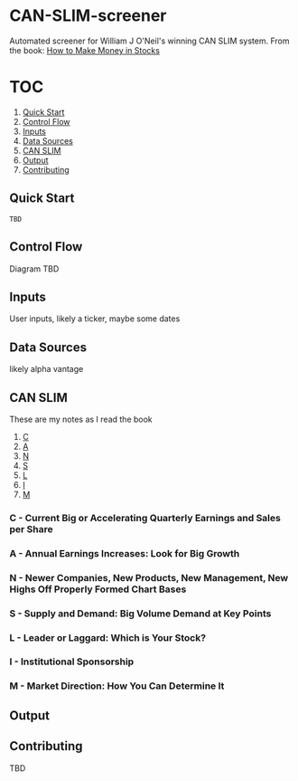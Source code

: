 # CAN-SLIM-screener
Automated screener for William J O'Neil's winning CAN SLIM system. From the book: [How to Make Money in Stocks](https://www.amazon.com/How-Make-Money-Stocks-Winning/dp/0071614133)

# TOC
1. [Quick Start](#Quick-Start)
2. [Control Flow](#Control-Flow)
3. [Inputs](#Inputs)
4. [Data Sources](#Data-Sources)
5. [CAN SLIM](#CAN-SLIM)
6. [Output](#Output)
7. [Contributing](#Contributing)

## Quick Start
```
TBD
```

## Control Flow
Diagram TBD

## Inputs
User inputs, likely a ticker, maybe some dates

## Data Sources
likely alpha vantage

## CAN SLIM
These are my notes as I read the book

1. [C](#c---current-big-or-accelerating-quarterly-earnings-and-sales-per-share)
2. [A](#a---annual-earnings-increases-look-for-big-growth)
3. [N](#n---newer-companies-new-products-new-management-new-highs-off-properly-formed-chart-bases)
4. [S](#s---supply-and-demand-big-volume-demand-at-key-points)
5. [L](#l---leader-or-laggard-which-is-your-stock)
6. [I](#i---institutional-sponsorship)
7. [M](#m---market-direction-how-you-can-determine-it)

### C - Current Big or Accelerating Quarterly Earnings and Sales per Share
### A - Annual Earnings Increases: Look for Big Growth
### N - Newer Companies, New Products, New Management, New Highs Off Properly Formed Chart Bases
### S - Supply and Demand: Big Volume Demand at Key Points
### L - Leader or Laggard: Which is Your Stock?
### I - Institutional Sponsorship
### M - Market Direction: How You Can Determine It

## Output

## Contributing
TBD
